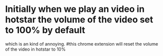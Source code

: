 # Initially when we play an video in hotstar the volume of the video set to 100% by default
which is an kind of annoying.
#this chrome extension will reset the volume of the video in hotstar to 10%
